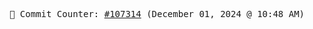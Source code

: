<p align="center">
    <samp>
        📮 Commit Counter: <a href="https://github.com/Javascript-void0/Javascript-void0/commits/main">#107314</a> (December 01, 2024 @ 10:48 AM)
    </samp>
</p>